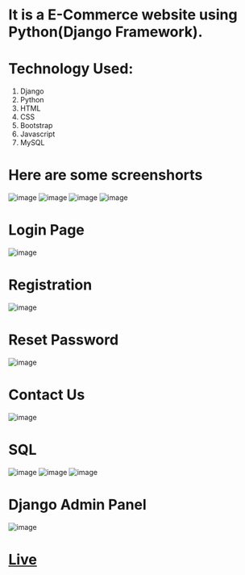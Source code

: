 # It is a E-Commerce website using Python(Django Framework).

# Technology Used: 
1. Django
2. Python
3. HTML
4. CSS
5. Bootstrap
6. Javascript
9. MySQL

# Here are some screenshorts
![image](https://user-images.githubusercontent.com/46925955/196788676-68b333c7-c389-4d87-99e8-6415ee78d1ea.png)
![image](https://user-images.githubusercontent.com/46925955/196788728-c9b4397f-de33-4259-91b1-76022a264f9e.png)
![image](https://user-images.githubusercontent.com/46925955/196788797-4b4d6454-ec0a-46b3-9133-ffade021b017.png)
![image](https://user-images.githubusercontent.com/46925955/196788923-301f7f95-f8ca-45c2-89c7-eac95cceccbd.png)

# Login Page
![image](https://user-images.githubusercontent.com/46925955/196789057-010a97bf-3b46-4d82-a3da-e2d8abbe88c3.png)

# Registration
![image](https://user-images.githubusercontent.com/46925955/196789159-060a16fe-91ac-41da-b0bc-c8f7be7aa305.png)

# Reset Password 
![image](https://user-images.githubusercontent.com/46925955/196789282-4b795d1a-8e45-4a0a-863c-e583d699e8a9.png)

# Contact Us
![image](https://user-images.githubusercontent.com/46925955/196790087-0d743fa9-1dbe-461f-88de-10184f733eee.png)

# SQL
![image](https://user-images.githubusercontent.com/46925955/196794416-a1dbbd41-da91-48ca-af20-6244f15b2521.png)
![image](https://user-images.githubusercontent.com/46925955/196794062-df5ae70f-b4d8-4f47-b8d6-5d7e32dba4e2.png)
![image](https://user-images.githubusercontent.com/46925955/196794236-351c2f57-c2de-4432-b28b-ebe8df9bb618.png)

# Django Admin Panel
![image](https://user-images.githubusercontent.com/46925955/196794634-400fc111-7891-45b4-a706-ac5845d6ccf8.png)


# [Live](http://techstarmahesh.pythonanywhere.com/)
